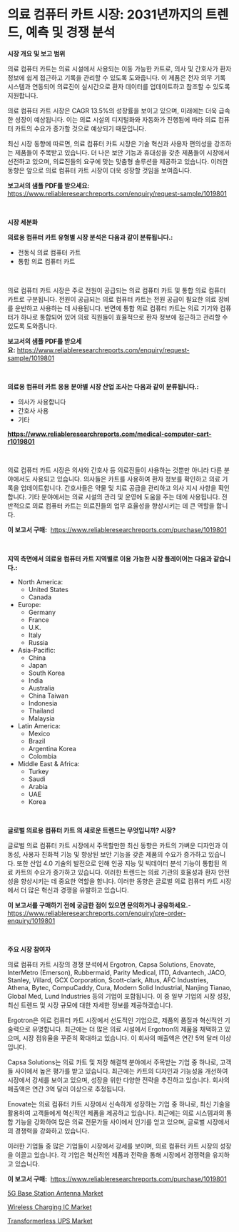<p><h1>의료 컴퓨터 카트 시장: 2031년까지의 트렌드, 예측 및 경쟁 분석</h1></p><p><strong>시장 개요 및 보고 범위</strong></p>
<p><p>의료 컴퓨터 카트는 의료 시설에서 사용되는 이동 가능한 카트로, 의사 및 간호사가 환자 정보에 쉽게 접근하고 기록을 관리할 수 있도록 도와줍니다. 이 제품은 전자 의무 기록 시스템과 연동되어 의료진이 실시간으로 환자 데이터를 업데이트하고 참조할 수 있도록 지원합니다.</p><p>의료 컴퓨터 카트 시장은 CAGR 13.5%의 성장률을 보이고 있으며, 미래에는 더욱 급속한 성장이 예상됩니다. 이는 의료 시설의 디지털화와 자동화가 진행됨에 따라 의료 컴퓨터 카트의 수요가 증가할 것으로 예상되기 때문입니다.</p><p>최신 시장 동향에 따르면, 의료 컴퓨터 카트 시장은 기술 혁신과 사용자 편의성을 강조하는 제품들이 주목받고 있습니다. 더 나은 보안 기능과 휴대성을 갖춘 제품들이 시장에서 선전하고 있으며, 의료진들의 요구에 맞는 맞춤형 솔루션을 제공하고 있습니다. 이러한 동향은 앞으로 의료 컴퓨터 카트 시장이 더욱 성장할 것임을 보여줍니다.</p></p>
<p><strong>보고서의 샘플 PDF를 받으세요:</strong> <a href="https://www.reliableresearchreports.com/enquiry/request-sample/1019801">https://www.reliableresearchreports.com/enquiry/request-sample/1019801</a></p>
<p>&nbsp;</p>
<p><strong>시장 세분화</strong></p>
<p><strong>의료용 컴퓨터 카트 유형별 시장 분석은 다음과 같이 분류됩니다.:</strong></p>
<p><ul><li>전동식 의료 컴퓨터 카트</li><li>통합 의료 컴퓨터 카트</li></ul></p>
<p>&nbsp;</p>
<p><p>의료 컴퓨터 카트 시장은 주로 전원이 공급되는 의료 컴퓨터 카트 및 통합 의료 컴퓨터 카트로 구분됩니다. 전원이 공급되는 의료 컴퓨터 카트는 전원 공급이 필요한 의료 장비를 운반하고 사용하는 데 사용됩니다. 반면에 통합 의료 컴퓨터 카트는 의료 기기와 컴퓨터가 하나로 통합되어 있어 의료 직원들이 효율적으로 환자 정보에 접근하고 관리할 수 있도록 도와줍니다.</p></p>
<p><strong>보고서의 샘플 PDF를 받으세요:</strong>&nbsp;<a href="https://www.reliableresearchreports.com/enquiry/request-sample/1019801">https://www.reliableresearchreports.com/enquiry/request-sample/1019801</a></p>
<p>&nbsp;</p>
<p><strong> 의료용 컴퓨터 카트 응용 분야별 시장 산업 조사는 다음과 같이 분류됩니다.:</strong></p>
<p><ul><li>의사가 사용합니다</li><li>간호사 사용</li><li>기타</li></ul></p>
<p><strong><a href="https://www.reliableresearchreports.com/medical-computer-cart-r1019801">https://www.reliableresearchreports.com/medical-computer-cart-r1019801</a></strong></p>
<p>&nbsp;</p>
<p><p>의료 컴퓨터 카트 시장은 의사와 간호사 등 의료진들이 사용하는 것뿐만 아니라 다른 분야에서도 사용되고 있습니다. 의사들은 카트를 사용하여 환자 정보를 확인하고 의료 기록을 업데이트합니다. 간호사들은 약물 및 치료 공급을 관리하고 의사 지시 사항을 확인합니다. 기타 분야에서는 의료 시설의 관리 및 운영에 도움을 주는 데에 사용됩니다. 전반적으로 의료 컴퓨터 카트는 의료진들의 업무 효율성을 향상시키는 데 큰 역할을 합니다.</p></p>
<p><strong>이 보고서 구매:</strong>&nbsp; <a href="https://www.reliableresearchreports.com/purchase/1019801">https://www.reliableresearchreports.com/purchase/1019801</a></p>
<p>&nbsp;</p>
<p><strong>지역 측면에서 의료용 컴퓨터 카트 지역별로 이용 가능한 시장 플레이어는 다음과 같습니다.:</strong></p>
<p><ul>
    <li>
        North America:
        <ul>
            <li>United States</li>
            <li>Canada</li>
        </ul>
    </li>
    <li>
        Europe:
        <ul>
            <li>Germany</li>
            <li>France</li>
            <li>U.K.</li>
            <li>Italy</li>
            <li>Russia</li>
        </ul>
    </li>
    <li>
        Asia-Pacific:
        <ul>
            <li>China</li>
            <li>Japan</li>
            <li>South Korea</li>
            <li>India</li>
            <li>Australia</li>
            <li>China Taiwan</li>
            <li>Indonesia</li>
            <li>Thailand</li>
            <li>Malaysia</li>
        </ul>
    </li>
    <li>
        Latin America:
        <ul>
            <li>Mexico</li>
            <li>Brazil</li>
            <li>Argentina Korea</li>
            <li>Colombia</li>
        </ul>
    </li>
    <li>
        Middle East & Africa:
        <ul>
            <li>Turkey</li>
            <li>Saudi</li>
            <li>Arabia</li>
            <li>UAE</li>
            <li>Korea</li>
        </ul>
    </li>
    </ul></p>
<p>&nbsp;</p>
<p><strong>글로벌 의료용 컴퓨터 카트 의 새로운 트렌드는 무엇입니까? 시장?</strong></p>
<p><p>글로벌 의료 컴퓨터 카트 시장에서 주목할만한 최신 동향은 카트의 가벼운 디자인과 이동성, 사용자 친화적 기능 및 향상된 보안 기능을 갖춘 제품의 수요가 증가하고 있습니다. 또한 산업 4.0 기술의 발전으로 인해 인공 지능 및 빅데이터 분석 기능이 통합된 의료 카트의 수요가 증가하고 있습니다. 이러한 트렌드는 의료 기관의 효율성과 환자 안전성을 향상시키는 데 중요한 역할을 합니다. 이러한 동향은 글로벌 의료 컴퓨터 카트 시장에서 더 많은 혁신과 경쟁을 유발하고 있습니다.</p></p>
<p><strong>이 보고서를 구매하기 전에 궁금한 점이 있으면 문의하거나 공유하세요.</strong>- <a href="https://www.reliableresearchreports.com/enquiry/pre-order-enquiry/1019801">https://www.reliableresearchreports.com/enquiry/pre-order-enquiry/1019801</a></p>
<p>&nbsp;</p>
<p><strong>주요 시장 참여자</strong></p>
<p><p>의료 컴퓨터 카트 시장의 경쟁 분석에서 Ergotron, Capsa Solutions, Enovate, InterMetro (Emerson), Rubbermaid, Parity Medical, ITD, Advantech, JACO, Stanley, Villard, GCX Corporation, Scott-clark, Altus, AFC Industries, Athena, Bytec, CompuCaddy, Cura, Modern Solid Industrial, Nanjing Tianao, Global Med, Lund Industries 등의 기업이 포함됩니다. 이 중 일부 기업의 시장 성장, 최신 트렌드 및 시장 규모에 대한 자세한 정보를 제공하겠습니다.</p><p>Ergotron은 의료 컴퓨터 카트 시장에서 선도적인 기업으로, 제품의 품질과 혁신적인 기술력으로 유명합니다. 최근에는 더 많은 의료 시설에서 Ergotron의 제품을 채택하고 있으며, 시장 점유율을 꾸준히 확대하고 있습니다. 이 회사의 매출액은 연간 5억 달러 이상입니다.</p><p>Capsa Solutions는 의료 카트 및 저장 해결책 분야에서 주목받는 기업 중 하나로, 고객들 사이에서 높은 평가를 받고 있습니다. 최근에는 카트의 디자인과 기능성을 개선하여 시장에서 강세를 보이고 있으며, 성장을 위한 다양한 전략을 추진하고 있습니다. 회사의 매출액은 연간 3억 달러 이상으로 추정됩니다.</p><p>Enovate는 의료 컴퓨터 카트 시장에서 신속하게 성장하는 기업 중 하나로, 최신 기술을 활용하여 고객들에게 혁신적인 제품을 제공하고 있습니다. 최근에는 의료 시스템과의 통합 기능을 강화하여 많은 의료 전문가들 사이에서 인기를 얻고 있으며, 글로벌 시장에서의 경쟁력을 강화하고 있습니다.</p><p>이러한 기업들 중 많은 기업들이 시장에서 강세를 보이며, 의료 컴퓨터 카트 시장의 성장을 이끌고 있습니다. 각 기업은 혁신적인 제품과 전략을 통해 시장에서 경쟁력을 유지하고 있습니다.</p></p>
<p><strong>이 보고서 구매:</strong>&nbsp;&nbsp;<a href="https://www.reliableresearchreports.com/purchase/1019801">https://www.reliableresearchreports.com/purchase/1019801</a></p>
<p><p><a href="https://www.linkedin.com/pulse/5g-base-station-antenna-market-size-cagr-trends-2024-2030-zcutc?trackingId=IZnEhEA7ZfmcZTzzUNMsXg%3D%3D">5G Base Station Antenna Market</a></p><p><a href="https://www.linkedin.com/pulse/wireless-charging-ic-market-trends-analysis-forecasted-period-ckjlf?trackingId=94uCxniRz6dtPQNdeJgzAw%3D%3D">Wireless Charging IC Market</a></p><p><a href="https://www.linkedin.com/pulse/transformerless-ups-market-report-reveals-latest-trends-growth-9qmqf?trackingId=QwL%2FFKf0xD7PQSij6vc%2FBQ%3D%3D">Transformerless UPS Market</a></p></p>